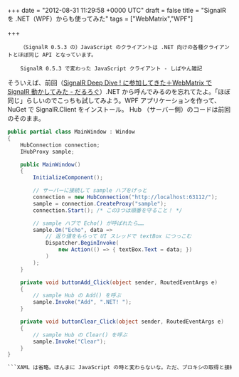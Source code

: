 
+++
date = "2012-08-31 11:29:58 +0000 UTC"
draft = false
title = "SignalR を .NET（WPF）からも使ってみた"
tags = ["WebMatrix","WPF"]

+++
>
        （SignalR 0.5.3 の）JavaScript のクライアントは .NET 向けの各種クライアントとほぼ同じ API となっています。

        SignalR 0.5.3 で変わった JavaScript クライアント - しばやん雑記
    
そういえば、前回（<a href="https://blog.daruyanagi.jp/entry/2012/08/31/031730">SignalR Deep Dive ! に参加してきた＋WebMatrix で SignalR 動かしてみた - だるろぐ</a>）.NET から呼んでみるのを忘れてたよ。「ほぼ同じ」らしいのでこっちも試してみよう。WPF アプリケーションを作って、 NuGet で SignalR.Client をインストール。 Hub （サーバー側）のコードは前回のそのまま。
```cs
public partial class MainWindow : Window
{
    HubConnection connection;
    IHubProxy sample;

    public MainWindow()
    {
        InitializeComponent();

        // サーバーに接続して sample ハブをげっと
        connection = new HubConnection("http://localhost:63112/");
        sample = connection.CreateProxy("sample");
        connection.Start(); /* この3つは順番を守ること！ */

        // sample ハブで Echo() が呼ばれたら……
        sample.On("Echo", data => 
            // 返り値をもらって UI スレッドで textBox につっこむ
            Dispatcher.BeginInvoke(
                new Action(() => { textBox.Text = data; })
            )
        );
    }

    private void buttonAdd_Click(object sender, RoutedEventArgs e)
    {
        // sample Hub の Add() を呼ぶ
        sample.Invoke("Add", ".NET! ");
    }

    private void buttonClear_Click(object sender, RoutedEventArgs e)
    {
        // sample Hub の Clear() を呼ぶ
        sample.Invoke("Clear");
    }
}

```XAML は省略。ほんまに JavaScript の時と変わらないな。ただ、プロキシの取得と接続のスタートを逆にすると例外が発生する（JavaScript の場合は呼び出し順序はどっちでもいいみたい）。{{< figure src="/images/20120831112128.png"  >}}



